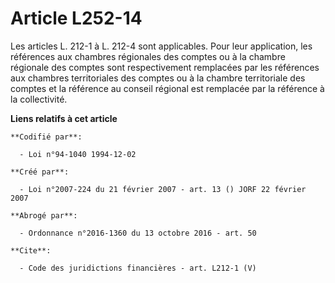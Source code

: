 # Article L252-14

Les articles L. 212-1 à L. 212-4 sont applicables. Pour leur application, les références aux chambres régionales des comptes
ou à la chambre régionale des comptes sont respectivement remplacées par les références aux chambres territoriales des
comptes ou à la chambre territoriale des comptes et la référence au conseil régional est remplacée par la référence à la
collectivité.

**Liens relatifs à cet article**

	**Codifié par**:

	  - Loi n°94-1040 1994-12-02

	**Créé par**:

	  - Loi n°2007-224 du 21 février 2007 - art. 13 () JORF 22 février 2007

	**Abrogé par**:

	  - Ordonnance n°2016-1360 du 13 octobre 2016 - art. 50

	**Cite**:

	  - Code des juridictions financières - art. L212-1 (V)
